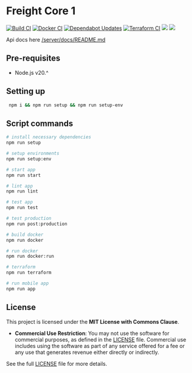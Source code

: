 # Freight Core 1
[![Build CI](https://github.com/mrepol742/core1/actions/workflows/build.yml/badge.svg)](https://github.com/mrepol742/core1/actions/workflows/build.yml)
[![Docker CI](https://github.com/freight-capstone/core1/actions/workflows/docker.yml/badge.svg)](https://github.com/freight-capstone/core1/actions/workflows/docker.yml)
[![Dependabot Updates](https://github.com/freight-capstone/core1/actions/workflows/dependabot/dependabot-updates/badge.svg)](https://github.com/freight-capstone/core1/actions/workflows/dependabot/dependabot-updates)
[![Terraform CI](https://github.com/freight-capstone/core1/actions/workflows/terraform.yml/badge.svg)](https://github.com/freight-capstone/core1/actions/workflows/terraform.yml)
![](https://wakatime.com/badge/user/8ad4afa2-1a56-40d1-a949-4663473915b6/project/db9d6547-2999-475a-83e2-9355e84a7fcd.svg?style=flat-square)
![](https://wakatime.com/badge/user/8ad4afa2-1a56-40d1-a949-4663473915b6/project/73db9967-f0f0-4322-a0a0-dc4905b18d18.svg?style=flat-square)
<br>

Api docs here [/server/docs/README.md](/server/docs/README.md)

## Pre-requisites
- Node.js v20.^

## Setting up
```sh
 npm i && npm run setup && npm run setup-env
```

## Script commands
```sh
# install necessary dependencies
npm run setup

# setup environments
npm run setup:env

# start app
npm run start

# lint app
npm run lint

# test app
npm run test

# test production
npm run post:production

# build docker
npm run docker

# run docker
npm run docker:run

# terraform
npm run terraform

# run mobile app
npm run app
```

## License

This project is licensed under the **MIT License with Commons Clause**.

- **Commercial Use Restriction**: You may not use the software for commercial purposes, as defined in the [LICENSE](LICENSE) file. Commercial use includes using the software as part of any service offered for a fee or any use that generates revenue either directly or indirectly.

See the full [LICENSE](LICENSE) file for more details.